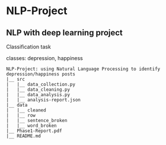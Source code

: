 # NLP-Project

## NLP with deep learning  project 

Classification task

classes: depression, happiness

```
NLP-Project: using Natural Language Processing to identify depression/happiness posts
|__ src
|   |__ data_collection.py
|   |__ data_cleaning.py 
|   |__ data_analysis.py 
|   |__ analysis-report.json  
|__ data
|   |__ cleaned
|   |__ row
|   |__ sentence_broken
|   |__ word_broken
|__ Phase1-Report.pdf
|__ README.md
```
